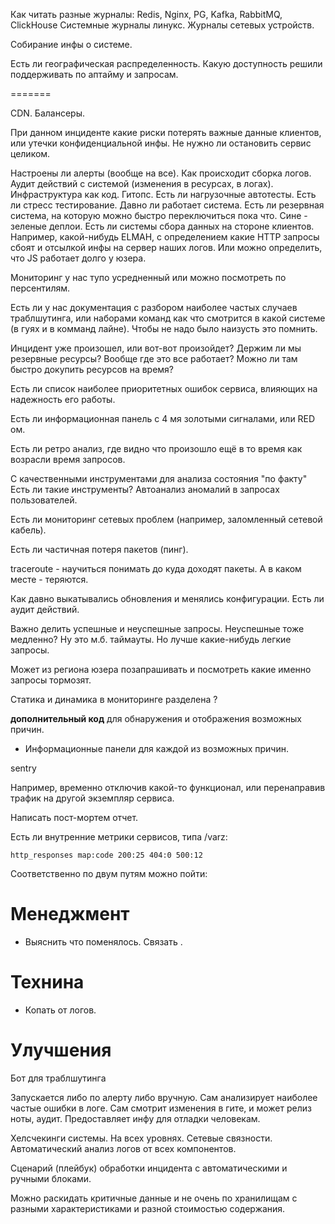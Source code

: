 Как читать разные журналы:
Redis, Nginx, PG, Kafka, RabbitMQ, ClickHouse
Системные журналы линукс.
Журналы сетевых устройств.






Собирание инфы о системе.

Есть ли географическая распределенность.
Какую доступность решили поддерживать по аптайму и запросам.

=======

CDN.
Балансеры.

При данном инциденте какие риски потерять важные данные
клиентов, или утечки конфиденциальной инфы.
Не нужно ли остановить сервис целиком.



Настроены ли алерты (вообще на все).
Как происходит сборка логов.
Аудит действий с системой (изменения в ресурсах, в логах).
Инфраструктура как код. Гитопс.
Есть ли нагрузочные автотесты.
Есть ли стресс тестирование.
Давно ли работает система.
Есть ли резервная система, на которую можно быстро переключиться пока что. Сине - зеленые деплои.
Есть ли системы сбора данных на стороне клиентов.
Например, какой-нибудь ELMAH, с определением какие HTTP запросы
сбоят и отсылкой инфы на сервер наших логов.
Или можно определить, что JS работает долго у юзера.

Мониторинг у нас тупо усредненный или можно посмотреть по персентилям.

Есть ли у нас документация с разбором наиболее частых случаев
траблшутинга,
или наборами команд как что смотрится в какой системе (в гуях и в комманд лайне).
Чтобы не надо было наизусть это помнить.

Инцидент уже произошел, или вот-вот произойдет?
Держим ли мы резервные ресурсы?
Вообще где это все работает? Можно ли там быстро докупить ресурсов
на время?

Есть ли список наиболее приоритетных ошибок сервиса, влияющих
на надежность его работы.

Есть ли информационная панель с 4 мя золотыми сигналами,
или RED ом.

Есть ли ретро анализ, где видно что произошло ещё в то время как возрасли время запросов.

С качественными инструментами для анализа состояния "по факту"
Есть ли такие инструменты?
Автоанализ аномалий в запросах пользователей.

Есть ли мониторинг сетевых проблем (например, заломленный сетевой кабель).

Есть ли частичная потеря пакетов (пинг).

traceroute - научиться понимать до куда доходят пакеты.
А в каком месте - теряются.


Как давно выкатывались обновления и менялись конфигурации.
Есть ли аудит действий.

Важно делить успешные и неуспешные запросы.
Неуспешные тоже медленно?
Ну это м.б. таймауты.
Но лучше какие-нибудь легкие запросы.

Может из региона юзера позапрашивать и посмотреть какие именно запросы тормозят.

Статика и динамика в мониторинге разделена ?

**дополнительный код** для обнаружения и отображения возможных причин.
* Информационные панели для каждой из возможных причин.

sentry

Например, временно отключив какой-то функционал, или перенаправив
трафик на другой экземпляр сервиса.

Написать пост-мортем отчет.

Есть ли внутренние метрики сервисов, типа /varz:
```
http_responses map:code 200:25 404:0 500:12
```











Соответственно по двум путям можно пойти:

# Менеджмент
* Выяснить что поменялось. Связать .

# Технина
* Копать от логов.

# Улучшения

Бот для траблшутинга

Запускается либо по алерту либо вручную.
Сам анализирует наиболее частые ошибки в логе.
Сам смотрит изменения в гите, и может релиз ноты, аудит.
Предоставляет инфу для отладки человекам.

Хелсчекинги системы.
На всех уровнях.
Сетевые связности.
Автоматический анализ логов от всех компонентов.

Сценарий (плейбук) обработки инцидента с автоматическими и ручными
блоками.



Можно раскидать критичные данные и не очень по хранилищам с разными характеристиками и разной стоимостью содержания.

